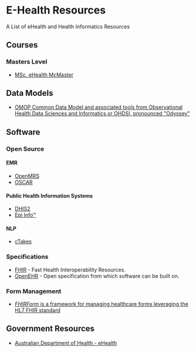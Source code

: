 # E-Health Resources

A List of eHealth and Health Informatics Resources

## Courses
### Masters Level
* [MSc. eHealth McMaster](http://mscehealth.mcmaster.ca/ "eHealth")

## Data Models
* [OMOP Common Data Model and associated tools from Observational Health Data Sciences and Informatics or OHDSI, pronounced "Odyssey"](https://www.ohdsi.org/) 

## Software

### Open Source

#### EMR
* [OpenMRS](https://openmrs.org/)
* [OSCAR](https://bitbucket.org/oscaremr/oscar/src/stable/)

#### Public Health Information Systems
* [DHIS2](https://www.dhis2.org/)
* [Epi Info™](https://www.cdc.gov/epiinfo/index.html)

#### NLP
* [cTakes](https://github.com/dermatologist/ctakes-spring-boot)

### Specifications
  * [FHIR](https://www.hl7.org/fhir/) - Fast Health Interoperability Resources.
  * [OpenEHR](http://www.openehr.org) - Open specification from which software can be built on.

### Form Management
* [*FHIRForm* is a framework for managing healthcare forms leveraging the HL7 FHIR standard](https://github.com/E-Health/fhirform)

## Government Resources
* [Australian Department of Health - eHealth](http://www.health.gov.au/ehealth)
